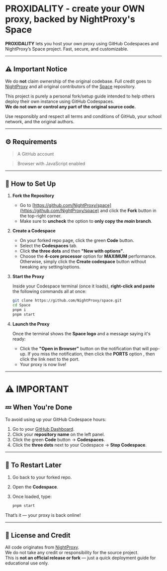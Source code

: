 # PROXIDALITY - create your OWN proxy, backed by NightProxy's Space

**PROXIDALITY** lets you host your own proxy using GitHub Codespaces and NightProxy’s Space project. Fast, secure, and customizable.

---

## ⚠️ Important Notice

We do **not** claim ownership of the original codebase. Full credit goes to [NightProxy](https://github.com/NightProxy) and all original contributors of the [Space](https://github.com/NightProxy/space) repository.

This project is purely a personal fork/setup guide intended to help others deploy their own instance using GitHub Codespaces.  
**We do not own or control any part of the original source code.**

Use responsibly and respect all terms and conditions of GitHub, your school network, and the original authors.

---

## ⚙️ Requirements

> A GitHub account

> Browser with JavaScript enabled

---

## 🚀 How to Set Up

1. **Fork the Repository**

   - Go to [https://github.com/NightProxy/space](https://github.com/NightProxy/space) and click the **Fork** button in the top-right corner.
   - Make sure to **uncheck** the option to **only copy the ***main*** branch**.

3. **Create a Codespace**

   - On your forked repo page, click the green **Code** button.
   - Select the **Codespaces** tab.
   - Click **the three dots** and then **"New with options"**.
   - Choose the **4-core processor** option for **MAXIMUM** performance. Otherwise, simply click the **Create codespace** button without tweaking any setting/options.

4. **Start the Proxy**

   Inside your Codespace terminal (once it loads), **right-click and paste** the following commands all at once:

   ```bash
   git clone https://github.com/NightProxy/space.git
   cd Space
   pnpm i
   pnpm start
   ```

5. **Launch the Proxy**

   Once the terminal shows the **Space logo** and a message saying it's ready:
   
   - Click the **"Open in Browser"** button on the notification that will pop-up. If you miss the notification, then click the **PORTS** option , then click the link next to the port.
   - Your proxy is now live!

---

# ⚠️ IMPORTANT
## 💤 When You're Done

To avoid using up your GitHub Codespace hours:

1. Go to your [GitHub Dashboard](https://github.com).
2. Click your **repository name** on the left panel.
3. Click the green **Code** button → **Codespaces**.
4. Click the **three dots** next to your Codespace → **Stop Codespace**.

---

## 🔁 To Restart Later

1. Go back to your forked repo.
2. Open the **Codespace**.
3. Once loaded, type:

   ```bash
   pnpm start
   ```

That’s it — your proxy is back online!

---

## 📜 License and Credit

All code originates from [NightProxy](https://github.com/NightProxy/space).  
We do not take any credit or responsibility for the source project.  
This is **not an official release or fork** — just a quick deployment guide for educational use only.
